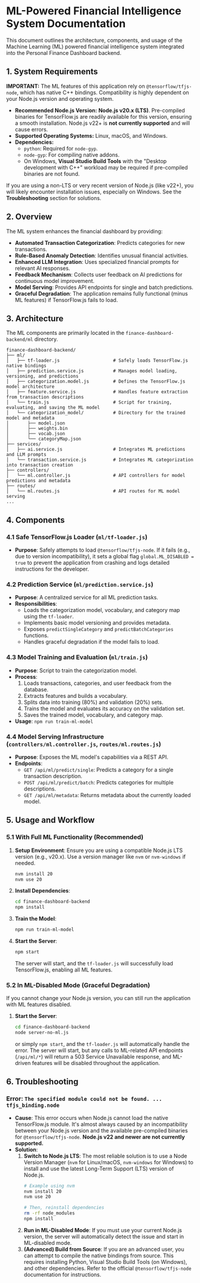 # ML-Powered Financial Intelligence System Documentation

This document outlines the architecture, components, and usage of the Machine Learning (ML) powered financial intelligence system integrated into the Personal Finance Dashboard backend.

## 1. System Requirements

**IMPORTANT:** The ML features of this application rely on `@tensorflow/tfjs-node`, which has native C++ bindings. Compatibility is highly dependent on your Node.js version and operating system.

- **Recommended Node.js Version:** **Node.js v20.x (LTS)**. Pre-compiled binaries for TensorFlow.js are readily available for this version, ensuring a smooth installation. Node.js v22+ is **not currently supported** and will cause errors.
- **Supported Operating Systems:** Linux, macOS, and Windows.
- **Dependencies:**
  - `python`: Required for `node-gyp`.
  - `node-gyp`: For compiling native addons.
  - On Windows, **Visual Studio Build Tools** with the "Desktop development with C++" workload may be required if pre-compiled binaries are not found.

If you are using a non-LTS or very recent version of Node.js (like v22+), you will likely encounter installation issues, especially on Windows. See the **Troubleshooting** section for solutions.

## 2. Overview

The ML system enhances the financial dashboard by providing:
- **Automated Transaction Categorization**: Predicts categories for new transactions.
- **Rule-Based Anomaly Detection**: Identifies unusual financial activities.
- **Enhanced LLM Integration**: Uses specialized financial prompts for relevant AI responses.
- **Feedback Mechanism**: Collects user feedback on AI predictions for continuous model improvement.
- **Model Serving**: Provides API endpoints for single and batch predictions.
- **Graceful Degradation**: The application remains fully functional (minus ML features) if TensorFlow.js fails to load.

## 3. Architecture

The ML components are primarily located in the `finance-dashboard-backend/ml` directory.

```
finance-dashboard-backend/
├── ml/
│   ├── tf-loader.js                    # Safely loads TensorFlow.js native bindings
│   ├── prediction.service.js           # Manages model loading, versioning, and predictions
│   ├── categorization.model.js         # Defines the TensorFlow.js model architecture
│   ├── feature.service.js              # Handles feature extraction from transaction descriptions
│   └── train.js                        # Script for training, evaluating, and saving the ML model
│   └── categorization_model/           # Directory for the trained model and metadata
│       ├── model.json
│       ├── weights.bin
│       ├── vocab.json
│       └── categoryMap.json
├── services/
│   ├── ai.service.js                   # Integrates ML predictions and LLM prompts
│   └── transaction.service.js          # Integrates ML categorization into transaction creation
├── controllers/
│   └── ml.controller.js                # API controllers for model predictions and metadata
├── routes/
│   └── ml.routes.js                    # API routes for ML model serving
...
```

## 4. Components

### 4.1 Safe TensorFlow.js Loader (`ml/tf-loader.js`)
- **Purpose**: Safely attempts to load `@tensorflow/tfjs-node`. If it fails (e.g., due to version incompatibility), it sets a global flag `global.ML_DISABLED = true` to prevent the application from crashing and logs detailed instructions for the developer.

### 4.2 Prediction Service (`ml/prediction.service.js`)
- **Purpose**: A centralized service for all ML prediction tasks.
- **Responsibilities**:
    - Loads the categorization model, vocabulary, and category map using the `tf-loader`.
    - Implements basic model versioning and provides metadata.
    - Exposes `predictSingleCategory` and `predictBatchCategories` functions.
    - Handles graceful degradation if the model fails to load.

### 4.3 Model Training and Evaluation (`ml/train.js`)
- **Purpose**: Script to train the categorization model.
- **Process**:
    1. Loads transactions, categories, and user feedback from the database.
    2. Extracts features and builds a vocabulary.
    3. Splits data into training (80%) and validation (20%) sets.
    4. Trains the model and evaluates its accuracy on the validation set.
    5. Saves the trained model, vocabulary, and category map.
- **Usage**: `npm run train-ml-model`

### 4.4 Model Serving Infrastructure (`controllers/ml.controller.js`, `routes/ml.routes.js`)
- **Purpose**: Exposes the ML model's capabilities via a REST API.
- **Endpoints**:
    - `GET /api/ml/predict/single`: Predicts a category for a single transaction description.
    - `POST /api/ml/predict/batch`: Predicts categories for multiple descriptions.
    - `GET /api/ml/metadata`: Returns metadata about the currently loaded model.

## 5. Usage and Workflow

### 5.1 With Full ML Functionality (Recommended)
1.  **Setup Environment**: Ensure you are using a compatible Node.js LTS version (e.g., v20.x). Use a version manager like `nvm` or `nvm-windows` if needed.
    ```bash
    nvm install 20
    nvm use 20
    ```
2.  **Install Dependencies**:
    ```bash
    cd finance-dashboard-backend
    npm install
    ```
3.  **Train the Model**:
    ```bash
    npm run train-ml-model
    ```
4.  **Start the Server**:
    ```bash
    npm start
    ```
    The server will start, and the `tf-loader.js` will successfully load TensorFlow.js, enabling all ML features.

### 5.2 In ML-Disabled Mode (Graceful Degradation)
If you cannot change your Node.js version, you can still run the application with ML features disabled.
1.  **Start the Server**:
    ```bash
    cd finance-dashboard-backend
    node server-no-ml.js
    ```
    or simply `npm start`, and the `tf-loader.js` will automatically handle the error.
    The server will start, but any calls to ML-related API endpoints (`/api/ml/*`) will return a 503 Service Unavailable response, and ML-driven features will be disabled throughout the application.

## 6. Troubleshooting

### Error: `The specified module could not be found. ... tfjs_binding.node`
- **Cause**: This error occurs when Node.js cannot load the native TensorFlow.js module. It's almost always caused by an incompatibility between your Node.js version and the available pre-compiled binaries for `@tensorflow/tfjs-node`. **Node.js v22 and newer are not currently supported.**
- **Solution**:
    1.  **Switch to Node.js LTS**: The most reliable solution is to use a Node Version Manager (`nvm` for Linux/macOS, `nvm-windows` for Windows) to install and use the latest Long-Term Support (LTS) version of Node.js.
        ```bash
        # Example using nvm
        nvm install 20
        nvm use 20
        
        # Then, reinstall dependencies
        rm -rf node_modules
        npm install
        ```
    2.  **Run in ML-Disabled Mode**: If you must use your current Node.js version, the server will automatically detect the issue and start in ML-disabled mode.
    3.  **(Advanced) Build from Source**: If you are an advanced user, you can attempt to compile the native bindings from source. This requires installing Python, Visual Studio Build Tools (on Windows), and other dependencies. Refer to the official `@tensorflow/tfjs-node` documentation for instructions.